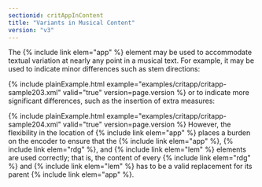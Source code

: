 ```yaml
---
sectionid: critAppInContent
title: "Variants in Musical Content"
version: "v3"
---
```


The {% include link elem="app" %} element may be used to accommodate textual variation at nearly
any point in a musical text. For example, it may be used to indicate minor differences
such as
stem directions:

{% include plainExample.html example="examples/critapp/critapp-sample203.xml" valid="true" version=page.version %}
or to indicate more significant differences, such as the insertion of extra measures:

{% include plainExample.html example="examples/critapp/critapp-sample204.xml" valid="true" version=page.version %}
However, the flexibility in the location of {% include link elem="app" %} places a burden on the
encoder to ensure that the {% include link elem="app" %}, {% include link elem="rdg" %}, and {% include link elem="lem" %} elements are used correctly; that is, the content of every {% include link elem="rdg" %} and {% include link elem="lem" %} has to be a valid replacement for its
parent {% include link elem="app" %}.

